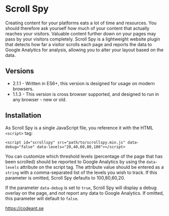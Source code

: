 # Scroll Spy

Creating content for your platforms eats a lot of time and resources. You should therefore ask yourself how much of your content that actually reaches your visitors. Valuable content further down on your pages may pass by your visitors completely.
Scroll Spy is a lightweight website plugin that detects how far a visitor scrolls each page and reports the data to Google Analytics for analysis, allowing you to alter your layout based on the data.

## Versions

* 2.1.1 - Written in ES6+, this version is designed for usage on modern browsers.
* 1.1.3 - This version is cross browser supported, and designed to run in any browser - new or old.

## Installation

As Scroll Spy is a single JavaScript file, you reference it with the HTML `<script>` tag:

`<script id="scrollspy" src="path/to/scrollspy.min.js" data-debug="false" data-levels="20,40,60,80,100"></script>`

You can customize which threshold levels (percentage of the page that has been scrolled) should be reported to Google Analytics by using the `data-levels` attribute on the script tag.
The attribute value should be entered as a `string` with a comma-separated list of the levels you wish to track. If this parameter is omitted, Scroll Spy defaults to 100,80,60,20.

If the parameter `data-debug` is set to `true`, Scroll Spy will display a debug overlay on the page, and *not* report any data to Google Analytics. If omitted, this parameter will default to `false`.

https://codeant.se
